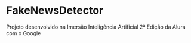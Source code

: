 # FakeNewsDetector
Projeto desenvolvido na Imersão Inteligência Artificial 2ª Edição da Alura com o Google
